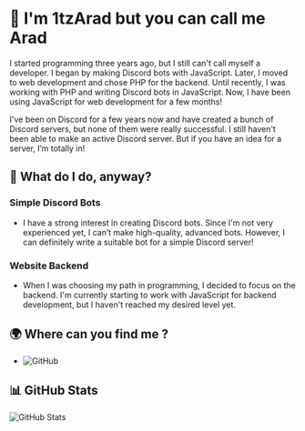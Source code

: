 # 🎈 I'm 1tzArad but you can call me Arad

I started programming three years ago, but I still can't call myself a developer. I began by making Discord bots with JavaScript. Later, I moved to web development and chose PHP for the backend. Until recently, I was working with PHP and writing Discord bots in JavaScript. Now, I have been using JavaScript for web development for a few months!

I've been on Discord for a few years now and have created a bunch of Discord servers, but none of them were really successful. I still haven't been able to make an active Discord server. But if you have an idea for a server, I’m totally in!

## 🚀 What do I do, anyway?

### **Simple Discord Bots**

* I have a strong interest in creating Discord bots. Since I'm not very experienced yet, I can’t make high-quality, advanced bots. However, I can definitely write a suitable bot for a simple Discord server!

### Website Backend

* When I was choosing my path in programming, I decided to focus on the backend. I'm currently starting to work with JavaScript for backend development, but I haven't reached my desired level yet.

## 🌍 Where can you find me ?

- ![GitHub](https://img.shields.io/badge/GitHub-1tzArad-blue?style=flat&logo=github)

## 📊 GitHub Stats

![GitHub Stats](https://github-readme-stats.vercel.app/api?username=1tzArad&show_icons=true&theme=radical)
